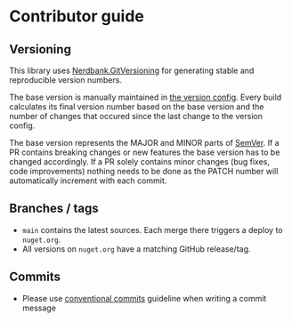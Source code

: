 # Contributor guide

## Versioning

This library uses [Nerdbank.GitVersioning](https://github.com/AArnott/Nerdbank.GitVersioning) for generating stable and reproducible version numbers.

The base version is manually maintained in [the version config](version.json). Every build calculates its final version number based on the base version and the number of changes that occured since the last change to the version config.

The base version represents the MAJOR and MINOR parts of [SemVer](https://semver.org). If a PR contains breaking changes or new features the base version has to be changed accordingly. If a PR solely contains minor changes (bug fixes, code improvements) nothing needs to be done as the PATCH number will automatically increment with each commit.

## Branches / tags

- `main` contains the latest sources. Each merge there triggers a deploy to `nuget.org`.
- All versions on `nuget.org` have a matching GitHub release/tag.

## Commits

- Please use [conventional commits](https://www.conventionalcommits.org/en/v1.0.0/) guideline when writing a commit message